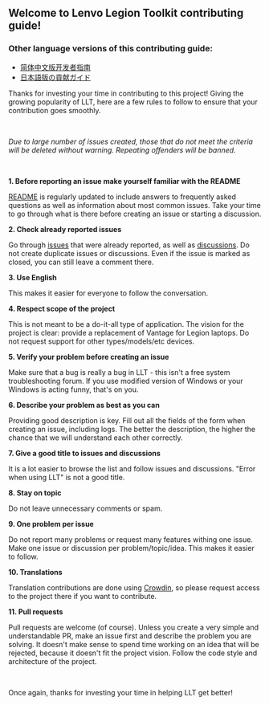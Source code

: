 ## Welcome to Lenvo Legion Toolkit contributing guide!

### Other language versions of this contributing guide:
* [简体中文版开发者指南](CONTRIBUTING_zh-hans.md)
* [日本語版の貢献ガイド](CONTRIBUTING_ja-JP.md)

Thanks for investing your time in contributing to this project! Giving the growing popularity of LLT, here are a few rules to follow to ensure that your contribution goes smoothly.

<br/>

_Due to large number of issues created, those that do not meet the criteria will be deleted without warning. Repeating offenders will be banned._

<br/>

**1. Before reporting an issue make yourself familiar with the README**

[README](https://github.com/BartoszCichecki/LenovoLegionToolkit/blob/master/README.md) is regularly updated to include answers to frequently asked questions as well as information about most common issues. Take your time to go through what is there before creating an issue or starting a discussion.

**2. Check already reported issues**

Go through [issues](https://github.com/BartoszCichecki/LenovoLegionToolkit/issues?q=is%3Aissue) that were already reported, as well as [discussions](https://github.com/BartoszCichecki/LenovoLegionToolkit/discussions?discussions_q=). Do not create duplicate issues or discussions. Even if the issue is marked as closed, you can still leave a comment there.

**3. Use English**

This makes it easier for everyone to follow the conversation.

**4. Respect scope of the project**

This is not meant to be a do-it-all type of application. The vision for the project is clear: provide a replacement of Vantage for Legion laptops. Do not request support for other types/models/etc devices.

**5. Verify your problem before creating an issue**

Make sure that a bug is really a bug in LLT - this isn't a free system troubleshooting forum. If you use modified version of Windows or your Windows is acting funny, that's on you.

**6. Describe your problem as best as you can**

Providing good description is key. Fill out all the fields of the form when creating an issue, including logs. The better the description, the higher the chance that we will understand each other correctly.

**7. Give a good title to issues and discussions**

It is a lot easier to browse the list and follow issues and discussions. "Error when using LLT" is not a good title.

**8. Stay on topic**

Do not leave unnecessary comments or spam.

**9. One problem per issue**

Do not report many problems or request many features withing one issue. Make one issue or discussion per problem/topic/idea. This makes it easier to follow.

**10. Translations**

Translation contributions are done using [Crowdin](https://crowdin.com/project/llt), so please request access to the project there if you want to contribute.

**11. Pull requests**

Pull requests are welcome (of course). Unless you create a very simple and understandable PR, make an issue first and describe the problem you are solving. It doesn't make sense to spend time working on an idea that will be rejected, because it doesn't fit the project vision. Follow the code style and architecture of the project.

<br/>

Once again, thanks for investing your time in helping LLT get better!
